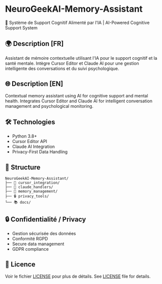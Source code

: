 
# NeuroGeekAI-Memory-Assistant
🧠 Système de Support Cognitif Alimenté par l'IA | AI-Powered Cognitive Support System

## 🌍 Description [FR]
Assistant de mémoire contextuelle utilisant l'IA pour le support cognitif et la santé mentale. Intègre Cursor Editor et Claude AI pour une gestion intelligente des conversations et du suivi psychologique.

## 🌐 Description [EN]
Contextual memory assistant using AI for cognitive support and mental health. Integrates Cursor Editor and Claude AI for intelligent conversation management and psychological monitoring.

## 🛠️ Technologies
- Python 3.8+
- Cursor Editor API
- Claude AI Integration
- Privacy-First Data Handling

## 📁 Structure
```
NeuroGeekAI-Memory-Assistant/
├── 🔮 cursor_integration/
├── 🧠 claude_handlers/
├── 📝 memory_management/
├── 🔒 privacy_tools/
└── 📚 docs/
```

## 🔒 Confidentialité / Privacy
- Gestion sécurisée des données
- Conformité RGPD
- Secure data management
- GDPR compliance

## 📝 Licence
Voir le fichier [LICENSE](LICENSE) pour plus de détails.
See [LICENSE](LICENSE) file for details.
